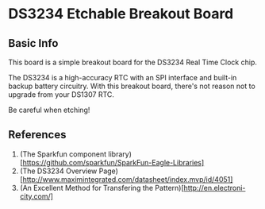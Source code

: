 # DS3234 Etchable Breakout Board

## Basic Info  
  This board is a simple breakout board for the DS3234 Real Time Clock chip.

The DS3234 is a high-accuracy RTC with an SPI interface and built-in backup 
battery circuitry.  With this breakout board, there's not reason not to upgrade
 from your DS1307 RTC.

Be careful when etching!

## References
1. (The Sparkfun component library)[https://github.com/sparkfun/SparkFun-Eagle-Libraries]
2. (The DS3234 Overview Page)[http://www.maximintegrated.com/datasheet/index.mvp/id/4051]
3. (An Excellent Method for Transfering the Pattern)[http://en.electroni-city.com/]
